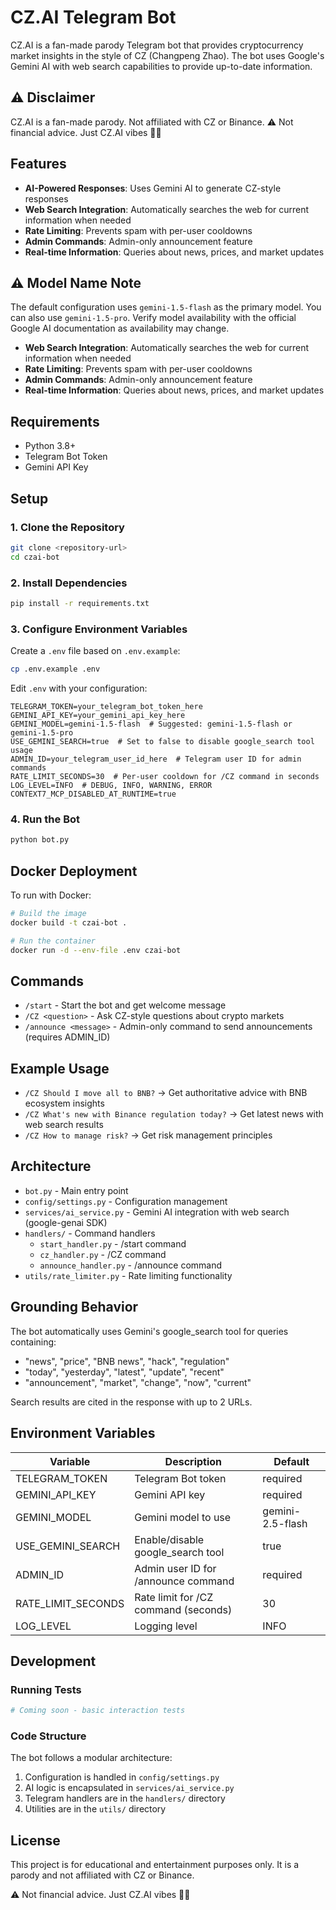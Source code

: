 # CZ.AI Telegram Bot

CZ.AI is a fan-made parody Telegram bot that provides cryptocurrency market insights in the style of CZ (Changpeng Zhao). The bot uses Google's Gemini AI with web search capabilities to provide up-to-date information.

## ⚠️ Disclaimer

CZ.AI is a fan-made parody. Not affiliated with CZ or Binance.
⚠️ Not financial advice. Just CZ.AI vibes 🐂🚀

## Features

- **AI-Powered Responses**: Uses Gemini AI to generate CZ-style responses
- **Web Search Integration**: Automatically searches the web for current information when needed
- **Rate Limiting**: Prevents spam with per-user cooldowns
- **Admin Commands**: Admin-only announcement feature
- **Real-time Information**: Queries about news, prices, and market updates

## ⚠️ Model Name Note

The default configuration uses `gemini-1.5-flash` as the primary model. You can also use `gemini-1.5-pro`. Verify model availability with the official Google AI documentation as availability may change.
- **Web Search Integration**: Automatically searches the web for current information when needed
- **Rate Limiting**: Prevents spam with per-user cooldowns
- **Admin Commands**: Admin-only announcement feature
- **Real-time Information**: Queries about news, prices, and market updates

## Requirements

- Python 3.8+
- Telegram Bot Token
- Gemini API Key

## Setup

### 1. Clone the Repository

```bash
git clone <repository-url>
cd czai-bot
```

### 2. Install Dependencies

```bash
pip install -r requirements.txt
```

### 3. Configure Environment Variables

Create a `.env` file based on `.env.example`:

```bash
cp .env.example .env
```

Edit `.env` with your configuration:

```
TELEGRAM_TOKEN=your_telegram_bot_token_here
GEMINI_API_KEY=your_gemini_api_key_here
GEMINI_MODEL=gemini-1.5-flash  # Suggested: gemini-1.5-flash or gemini-1.5-pro
USE_GEMINI_SEARCH=true  # Set to false to disable google_search tool usage
ADMIN_ID=your_telegram_user_id_here  # Telegram user ID for admin commands
RATE_LIMIT_SECONDS=30  # Per-user cooldown for /CZ command in seconds
LOG_LEVEL=INFO  # DEBUG, INFO, WARNING, ERROR
CONTEXT7_MCP_DISABLED_AT_RUNTIME=true
```

### 4. Run the Bot

```bash
python bot.py
```

## Docker Deployment

To run with Docker:

```bash
# Build the image
docker build -t czai-bot .

# Run the container
docker run -d --env-file .env czai-bot
```

## Commands

- `/start` - Start the bot and get welcome message
- `/CZ <question>` - Ask CZ-style questions about crypto markets
- `/announce <message>` - Admin-only command to send announcements (requires ADMIN_ID)

## Example Usage

- `/CZ Should I move all to BNB?` → Get authoritative advice with BNB ecosystem insights
- `/CZ What's new with Binance regulation today?` → Get latest news with web search results
- `/CZ How to manage risk?` → Get risk management principles

## Architecture

- `bot.py` - Main entry point
- `config/settings.py` - Configuration management
- `services/ai_service.py` - Gemini AI integration with web search (google-genai SDK)
- `handlers/` - Command handlers
  - `start_handler.py` - /start command
  - `cz_handler.py` - /CZ command
  - `announce_handler.py` - /announce command
- `utils/rate_limiter.py` - Rate limiting functionality

## Grounding Behavior

The bot automatically uses Gemini's google_search tool for queries containing:
- "news", "price", "BNB news", "hack", "regulation"
- "today", "yesterday", "latest", "update", "recent"
- "announcement", "market", "change", "now", "current"

Search results are cited in the response with up to 2 URLs.

## Environment Variables

| Variable | Description | Default |
|----------|-------------|---------|
| TELEGRAM_TOKEN | Telegram Bot token | required |
| GEMINI_API_KEY | Gemini API key | required |
| GEMINI_MODEL | Gemini model to use | gemini-2.5-flash |
| USE_GEMINI_SEARCH | Enable/disable google_search tool | true |
| ADMIN_ID | Admin user ID for /announce command | required |
| RATE_LIMIT_SECONDS | Rate limit for /CZ command (seconds) | 30 |
| LOG_LEVEL | Logging level | INFO |

## Development

### Running Tests

```bash
# Coming soon - basic interaction tests
```

### Code Structure

The bot follows a modular architecture:
1. Configuration is handled in `config/settings.py`
2. AI logic is encapsulated in `services/ai_service.py`
3. Telegram handlers are in the `handlers/` directory
4. Utilities are in the `utils/` directory

## License

This project is for educational and entertainment purposes only. It is a parody and not affiliated with CZ or Binance.

⚠️ Not financial advice. Just CZ.AI vibes 🐂🚀